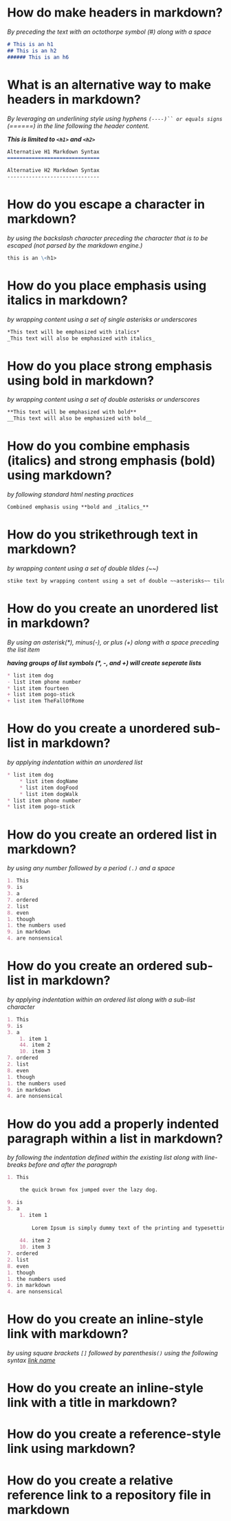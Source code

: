 # How do make headers in markdown?
*By preceding the text with an octothorpe symbol (#) along with a space*

```markdown
# This is an h1
## This is an h2
###### This is an h6
```

# What is an alternative way to make headers in markdown?
*By leveraging an underlining style using hyphens `(----)`` or equals signs `(======) in the line following the header content.*

__*This is limited to `<h1>` and `<h2>`*__

```markdown
Alternative H1 Markdown Syntax
==============================

Alternative H2 Markdown Syntax
------------------------------
```

# How do you escape a character in markdown?
*by using the backslash character preceding the character that is to be escaped (not parsed by the markdown engine.)*

```markdown
this is an \<h1>
```

# How do you place emphasis using italics in markdown?
*by wrapping content using a set of single asterisks or underscores*

```Markdown
*This text will be emphasized with italics*
_This text will also be emphasized with italics_
```

# How do you place strong emphasis using bold in markdown?
*by wrapping content using a set of double asterisks or underscores*

```Markdown
**This text will be emphasized with bold**
__This text will also be emphasized with bold__
```

# How do you combine emphasis (italics) and strong emphasis (bold) using markdown?
*by following standard html nesting practices*

```markdown
Combined emphasis using **bold and _italics_**
```

# How do you strikethrough text in markdown?
*by wrapping content using a set of double tildes (~\~)*

```markdown
stike text by wrapping content using a set of double ~~asterisks~~ tildes. (~~)
```

# How do you create an unordered list in markdown?
*By using an asterisk(\*), minus(\-), or plus (\+) along with a  space preceding the list item*

*__having groups of list symbols (\*, \-, and \+) will create seperate lists__*

```markdown
* list item dog
- list item phone number
* list item fourteen
+ list item pogo-stick
+ list item TheFallOfRome
```

# How do you create a unordered sub-list in markdown?
*by applying indentation within an unordered list*

```markdown
* list item dog
    * list item dogName
    * list item dogFood
    * list item dogWalk
* list item phone number
* list item pogo-stick
```

# How do you create an ordered list in markdown?
*by using any number followed by a period `(.)` and a space*

```markdown
1. This
9. is
3. a
7. ordered
2. list
8. even
1. though
1. the numbers used
9. in markdown
4. are nonsensical
```

# How do you create an ordered sub-list in markdown?
*by applying indentation within an ordered list along with a sub-list character*
```markdown
1. This
9. is
3. a
    1. item 1
    44. item 2
    10. item 3
7. ordered
2. list
8. even
1. though
1. the numbers used
9. in markdown
4. are nonsensical
```

# How do you add a properly indented paragraph within a list in markdown?
*by following the indentation defined within the existing list along with line-breaks before and after the paragraph*

```markdown
1. This

    the quick brown fox jumped over the lazy dog.

9. is
3. a
    1. item 1
    
        Lorem Ipsum is simply dummy text of the printing and typesetting industry. Lorem Ipsum has been the industry's standard dummy text ever since the 1500s.
    
    44. item 2
    10. item 3
7. ordered
2. list
8. even
1. though
1. the numbers used
9. in markdown
4. are nonsensical
```

# How do you create an inline-style link with markdown?
*by using square brackets `[]` followed by parenthesis`()` using the following syntax [link name](url)*

# How do you create an inline-style link with a title in markdown?

# How do you create a reference-style link using markdown?

# How do you create a relative reference link to a repository file in markdown

# 